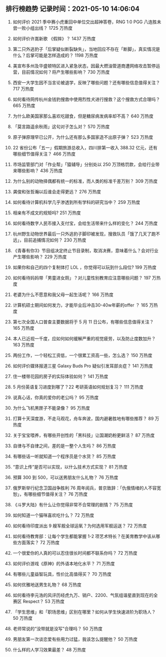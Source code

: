 
## 排行榜趋势 记录时间：2021-05-10 14:06:04
  
  1. 如何评价 2021 季中赛小虎重回中单位交出超神答卷，RNG 1:0 PGG 八连胜未尝一败小组出线？ 1725 万热度
    
  2. 如何评价许嵩新歌 《假摔》？ 1437 万热度
    
  3. 第二只外逃豹子「后掌疑似断裂缺失」，当地回应不存在「断脚」，真实情况是什么？后掌可能是怎样造成的？ 1198 万热度
    
  4. 美宣布多州及华盛顿特区进入紧急状态，因最大燃油管道商遭网络攻击暂停运营，目前情况如何？将产生哪些影响？ 730 万热度
    
  5. 西安一大学生因不当言论被退学，反映了哪些问题？还有哪些信息值得关注？ 717 万热度
    
  6. 如何看待网传杭州金钱豹搜救中使用烈性犬进行搜救？这个搜救方式合理吗？ 665 万热度
    
  7. 为什么欧美国家那么喜欢吃甜食，但是糖尿病发病率却不高？ 640 万热度
    
  8. 「莫言路遥余秋雨」这句对子怎么对？ 570 万热度
    
  9. 原子弹原理早已公开，为什么还有那么多国家造不出原子弹？ 523 万热度
    
  10. 22 省份公布「五一」假期旅游总收入，四川排第一收入 388.32 亿元，还有哪些细节值得关注？ 466 万热度
    
  11. 市场监管部门对「作业帮」「猿辅导」分别处以 250 万顶格罚款，会给行业带来哪些影响？ 436 万热度
    
  12. 为什么别的动物择偶都有统一的标准，而人类的标准千差万别？ 309 万热度
    
  13. 龚俊和张哲瀚以后谁会走得更远？ 276 万热度
    
  14. 如何看待计算机科学几乎渗透到所有学科的研究当中？ 259 万热度
    
  15. 相亲有不成文的规矩吗? 251 万热度
    
  16. 如何看待数字人民币接入支付宝，会给生活带来什么样的变化？ 244 万热度
    
  17. 杭州野生动物世界最后一只外逃豹子脚印被发现，搜救队员「饿了几天了跑不远」，目前追捕情况如何？ 230 万热度
    
  18. 《青春有你3》节目组决定终止节目录制，取消决赛，意味着什么？会对行业产生哪些影响？ 229 万热度
    
  19. 如果你和自己的四个复制体打 LOL ，你觉得可以玩到什么段位? 199 万热度
    
  20. 如何看待妈妈带「男童进女厕」？对儿童性别教育应注意哪些问题？ 197 万热度
    
  21. 老婆为什么不愿意和我父母一起生活呢？ 166 万热度
    
  22. 计算机硕士期间如何发力，才能毕业后冲击30-40w年薪的offer ？ 165 万热度
    
  23. 第七次全国人口普查主要数据将于 5 月 11 日公布，有哪些信息值得关注？ 165 万热度
    
  24. 本人已近视一千度，应如何如何缓解严重的视觉疲劳，以及防止度数加升？ 163 万热度
    
  25. 两份工作，一个轻松工资低，一个很累工资高一些，怎么选？ 150 万热度
    
  26. 如何评价媒体报道三星 Galaxy Buds Pro 疑似引发耳部炎症？ 141 万热度
    
  27. 住一楼带花园的房子的实际体验如何？ 141 万热度
    
  28. 5 月份英语复习进度到哪了？22 考研英语如何规划复习？ 111 万热度
    
  29. 说真心话，你真的爱你的老公吗？ 95 万热度
    
  30. 为什么飞机黑匣子不能录像？ 95 万热度
    
  31. 打算十天深度游，不走马观花，舟车奔波，国内避暑胜地有哪些推荐？ 89 万热度
    
  32. 关于宝宝喂养，有哪些开创性的「黑科技」让国潮奶粉更鲜活？ 87 万热度
    
  33. 自律与不自律之间，差的是一整个人生吗？ 86 万热度
    
  34. 有哪些话一听就知道一个程序员是个水货？ 85 万热度
    
  35. “意识上传”是否可以实现，以什么技术方式实现？ 81 万热度
    
  36. 预算 300 到 500，可以送男朋友什么礼物？ 76 万热度
    
  37. 俄罗斯举行纪念卫国战争胜利 76 周年阅兵，普京致辞：「仇俄情绪的人不容宽恕」，有哪些细节值得关注？ 76 万热度
    
  38. 《斗罗大陆》有什么让你觉得非常不合常理的剧情？ 75 万热度
    
  39. 如何知道一个猫咪喜欢吃什么？ 72 万热度
    
  40. 如何看待印度派出 9 艘军舰全球运氧？为何选用军舰运送？ 72 万热度
    
  41. 如何看待教育部：让每个学生都能掌握 1-2 项艺术特长？在美育教学中该从哪些方面落实？ 72 万热度
    
  42. 一个很爱你的人真的可以忍住很长时间都不联系你吗？ 72 万热度
    
  43. 如何评价游戏《原神》的外语本地化水平？ 71 万热度
    
  44. 有哪些儿童益智玩具，性价比高值得买？ 70 万热度
    
  45. 如何优雅地送男生礼物？ 68 万热度
    
  46. 如何看待李元浩的风评历经虎九万、销户、2200、气氛组谐星直到现在的全赛区 Respect？ 53 万热度
    
  47. 「学生思维」和「职场思维」区别在哪里？如何从学生快速进阶为职场人？ 50 万热度
    
  48. 老师常说的“没带就是没写”合理吗？ 50 万热度
    
  49. 男朋友第一次谈恋爱有些用力过猛，我该怎么提醒他？ 50 万热度
    
  50. 什么样的人学习效果最差？ 48 万热度
    